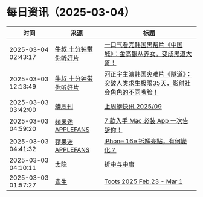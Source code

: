 ﻿# 每日资讯（2025-03-04）

|时间|来源|标题|
|---|---|---|
|2025-03-04 02:43:17|[牛叔 十分钟带你听好片](https://getpodcast.xyz/data/ximalaya/11534451.xml)|[一口气看完韩国黑帮片《中国城》：金高银从养女，变成黑道大哥！](https://www.ximalaya.com/sound/812006576)|
|2025-03-03 12:13:49|[牛叔 十分钟带你听好片](https://getpodcast.xyz/data/ximalaya/11534451.xml)|[河正宇主演韩国灾难片《隧道》：突破人类求生极限35天，影射社会角色的不同嘴脸！](https://www.ximalaya.com/sound/811424556)|
|2025-03-03 03:42:00|[蠎周刊](https://weekly.pychina.org/feeds/all.atom.xml)|[上周蠎快讯 2025/09](https://weekly.pychina.org/pyrecap/pyrw-2509.html)|
|2025-03-03 04:59:20|[蘋果迷 APPLEFANS](https://applefans.today/feed/)|[7 款入手 Mac 必裝 App 一次告訴你！](https://applefans.today/2025-03-m4-mac-app-good-for-you/)|
|2025-03-03 04:41:32|[蘋果迷 APPLEFANS](https://applefans.today/feed/)|[iPhone 16e 拆解亮點，有何變化？](https://applefans.today/2025-03-iphone-16e-teardown/)|
|2025-03-03 04:10:11|[太隐](https://wangyurui.com/feed.xml)|[折中与中庸](https://wangyurui.com/posts/zhong-b37c21d4)|
|2025-03-03 01:57:27|[素生](http://z.arlmy.me/atom.xml)|[Toots 2025 Feb.23 - Mar.1](http://z.arlmy.me/posts/MastodonArchives/2025/MastodonTootsArchives_20250301/)|
